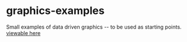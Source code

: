 # graphics-examples
Small examples of data driven graphics -- to be used as starting points.
[viewable here](http://ft-interactive.github.io/graphics-examples/)
